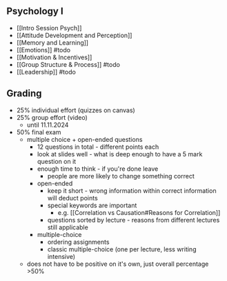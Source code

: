## Psychology I
- [[Intro Session Psych]]
- [[Attitude Development and Perception]]
- [[Memory and Learning]]
- [[Emotions]] #todo
- [[Motivation & Incentives]]
- [[Group Structure & Process]] #todo
- [[Leadership]] #todo

## Grading
- 25% individual effort (quizzes on canvas)
- 25% group effort (video)
	- until 11.11.2024
- 50% final exam
	- multiple choice + open-ended questions
		- 12 questions in total - different points each
		- look at slides well - what is deep enough to have a 5 mark question on it
		- enough time to think - if you're done leave
			- people are more likely to change something correct
		- open-ended
			- keep it short - wrong information within correct information will deduct points
			- special keywords are important
				- e.g. [[Correlation vs Causation#Reasons for Correlation]]
			- questions sorted by lecture - reasons from different lectures still applicable
		- multiple-choice
			- ordering assignments
			- classic multiple-choice (one per lecture, less writing intensive) 
	- does not have to be positive on it's own, just overall percentage >50%
